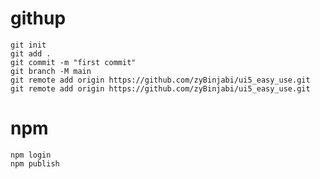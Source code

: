 # githup
    git init
    git add .
    git commit -m "first commit"
    git branch -M main
    git remote add origin https://github.com/zyBinjabi/ui5_easy_use.git
    git remote add origin https://github.com/zyBinjabi/ui5_easy_use.git


# npm
    npm login
    npm publish 